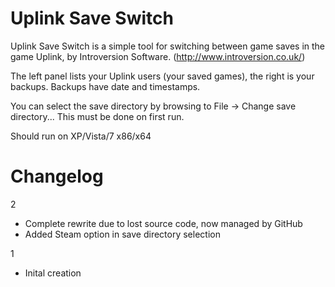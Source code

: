 Uplink Save Switch
==================
Uplink Save Switch is a simple tool for switching between game saves in the game Uplink, by Introversion Software. (http://www.introversion.co.uk/)

The left panel lists your Uplink users (your saved games), the right is your backups. Backups have date and timestamps. 

You can select the save directory by browsing to File -> Change save directory...
This must be done on first run.

Should run on XP/Vista/7 x86/x64

Changelog
=========
2
* Complete rewrite due to lost source code, now managed by GitHub
* Added Steam option in save directory selection

1
* Inital creation